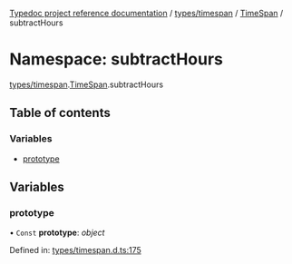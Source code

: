 [Typedoc project reference documentation](../README.md) / [types/timespan](types_timespan.md) / [TimeSpan](types_timespan.timespan.md) / subtractHours

# Namespace: subtractHours

[types/timespan](types_timespan.md).[TimeSpan](types_timespan.timespan.md).subtractHours

## Table of contents

### Variables

- [prototype](types_timespan.timespan.subtracthours.md#prototype)

## Variables

### prototype

• `Const` **prototype**: *object*

Defined in: [types/timespan.d.ts:175](https://github.com/DocuWare/REST-Sample-TS/blob/6171aa8/src/types/timespan.d.ts#L175)
